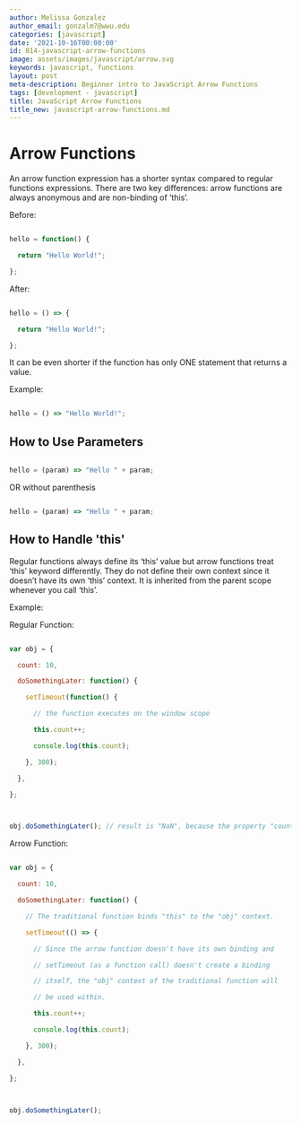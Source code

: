 ```yaml
---
author: Melissa Gonzalez
author_email: gonzalm7@wwu.edu
categories: [javascript]
date: '2021-10-16T00:00:00'
id: 014-javascript-arrow-functions
image: assets/images/javascript/arrow.svg
keywords: javascript, functions
layout: post
meta-description: Beginner intro to JavaScript Arrow Functions
tags: [development - javascript]
title: JavaScript Arrow Functions
title_new: javascript-arrow-functions.md
---
```




# Arrow Functions



An arrow function expression has a shorter syntax compared to regular functions expressions. There are two key differences: arrow functions are always anonymous and are non-binding of ‘this’.



Before:



```javascript

hello = function() {

  return "Hello World!";

};

```



After:



```javascript

hello = () => {

  return "Hello World!";

};

```



It can be even shorter if the function has only ONE statement that returns a value.



Example:



```javascript

hello = () => "Hello World!";

```



## How to Use Parameters



```javascript

hello = (param) => "Hello " + param;

```



OR without parenthesis



```javascript

hello = (param) => "Hello " + param;

```



## How to Handle 'this'



Regular functions always define its ‘this’ value but arrow functions treat ‘this’ keyword differently. They do not define their own context since it doesn’t have its own ‘this’ context. It is inherited from the parent scope whenever you call ‘this’.



Example:



Regular Function:



```javascript

var obj = {

  count: 10,

  doSomethingLater: function() {

    setTimeout(function() {

      // the function executes on the window scope

      this.count++;

      console.log(this.count);

    }, 300);

  },

};



obj.doSomethingLater(); // result is "NaN", because the property "count" is not in the window scope.

```



Arrow Function:



```javascript

var obj = {

  count: 10,

  doSomethingLater: function() {

    // The traditional function binds "this" to the "obj" context.

    setTimeout(() => {

      // Since the arrow function doesn't have its own binding and

      // setTimeout (as a function call) doesn't create a binding

      // itself, the "obj" context of the traditional function will

      // be used within.

      this.count++;

      console.log(this.count);

    }, 300);

  },

};



obj.doSomethingLater();

```
